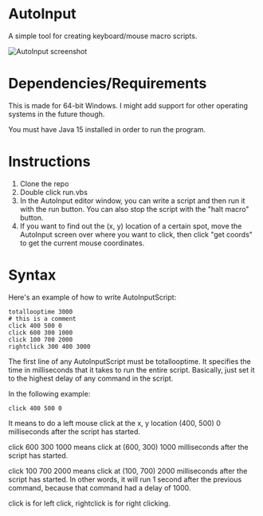# AutoInput
A simple tool for creating keyboard/mouse macro scripts.

![AutoInput screenshot](https://raw.githubusercontent.com/0x416c616e/AutoInput/master/AutoInput.PNG)

# Dependencies/Requirements

This is made for 64-bit Windows. I might add support for other operating systems in the future though.

You must have Java 15 installed in order to run the program.

# Instructions

1. Clone the repo
2. Double click run.vbs
3. In the AutoInput editor window, you can write a script and then run it with the run button. You can also stop the script with the "halt macro" button.
4. If you want to find out the (x, y) location of a certain spot, move the AutoInput screen over where you want to click, then click "get coords" to get the current mouse coordinates. 

# Syntax

Here's an example of how to write AutoInputScript:

    totallooptime 3000
    # this is a comment
    click 400 500 0
    click 600 300 1000
    click 100 700 2000
    rightclick 300 400 3000

The first line of any AutoInputScript must be totallooptime. It specifies the time in milliseconds that it takes to run the entire script. Basically, just set it to the highest delay of any command in the script.

In the following example:

    click 400 500 0

It means to do a left mouse click at the x, y location (400, 500) 0 milliseconds after the script has started.

click 600 300 1000 means click at (600, 300) 1000 milliseconds after the script has started.

click 100 700 2000 means click at (100, 700) 2000 milliseconds after the script has started. In other words, it will run 1 second after the previous command, because that command had a delay of 1000.

click is for left click, rightclick is for right clicking.
